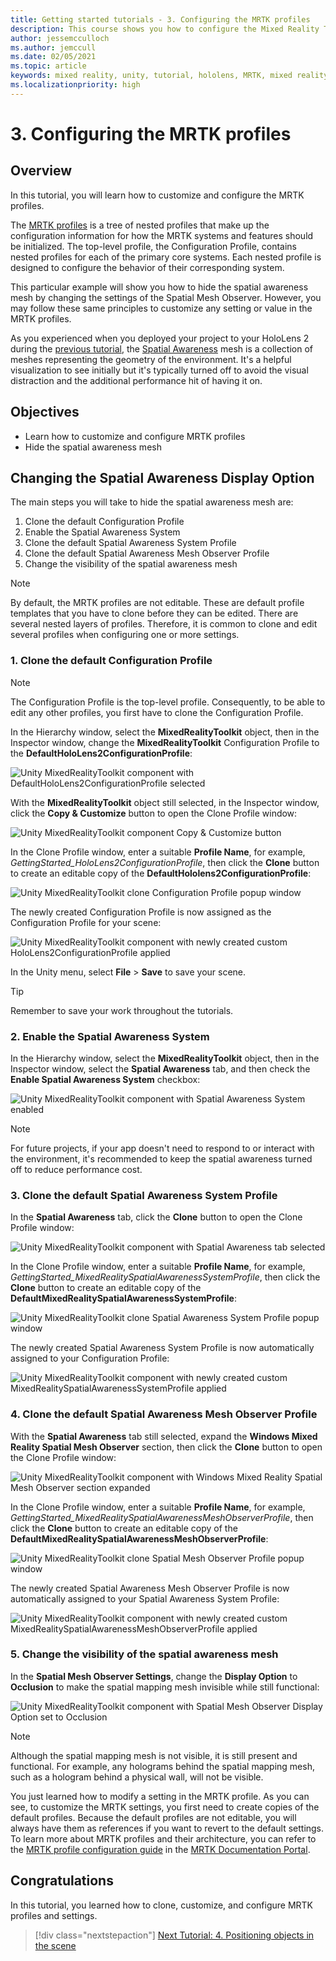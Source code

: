 ```yaml
---
title: Getting started tutorials - 3. Configuring the MRTK profiles
description: This course shows you how to configure the Mixed Reality Toolkit (MRTK) profiles.
author: jessemcculloch
ms.author: jemccull
ms.date: 02/05/2021
ms.topic: article
keywords: mixed reality, unity, tutorial, hololens, MRTK, mixed reality toolkit, UWP, spatial awareness
ms.localizationpriority: high
---
```


# 3. Configuring the MRTK profiles

## Overview

In this tutorial, you will learn how to customize and configure the MRTK profiles.

The <a href="/windows/mixed-reality/mrtk-docs/features/profiles/profiles.md" target="_blank">MRTK profiles</a> is a tree of nested profiles that make up the configuration information for how the MRTK systems and features should be initialized. The top-level profile, the Configuration Profile, contains nested profiles for each of the primary core systems. Each nested profile is designed to configure the behavior of their corresponding system.

This particular example will show you how to hide the spatial awareness mesh by changing the settings of the Spatial Mesh Observer. However, you may follow these same principles to customize any setting or value in the MRTK profiles.

As you experienced when you deployed your project to your HoloLens 2 during the [previous tutorial](mr-learning-base-02.md#congratulations), the <a href="/windows/mixed-reality/mrtk-docs/features/spatial-awareness/spatial-awareness-getting-started.md" target="_blank">Spatial Awareness</a> mesh is a collection of meshes representing the geometry of the environment. It's a helpful visualization to see initially but it's typically turned off to avoid the visual distraction and the additional performance hit of having it on.

## Objectives

* Learn how to customize and configure MRTK profiles
* Hide the spatial awareness mesh

## Changing the Spatial Awareness Display Option

The main steps you will take to hide the spatial awareness mesh are:

1. Clone the default Configuration Profile
2. Enable the Spatial Awareness System
3. Clone the default Spatial Awareness System Profile
4. Clone the default Spatial Awareness Mesh Observer Profile
5. Change the visibility of the spatial awareness mesh

> [!NOTE]
> By default, the MRTK profiles are not editable. These are default profile templates that you have to clone before they can be edited. There are several nested layers of profiles. Therefore, it is common to clone and edit several profiles when configuring one or more settings.

### 1. Clone the default Configuration Profile

> [!NOTE]
> The Configuration Profile is the top-level profile. Consequently, to be able to edit any other profiles, you first have to clone the Configuration Profile.

In the Hierarchy window, select the **MixedRealityToolkit** object, then in the Inspector window, change the **MixedRealityToolkit** Configuration Profile to the **DefaultHoloLens2ConfigurationProfile**:

![Unity MixedRealityToolkit component with DefaultHoloLens2ConfigurationProfile selected](images/mr-learning-base/base-03-section1-step1-1.png)

With the **MixedRealityToolkit** object still selected, in the Inspector window, click the **Copy & Customize** button to open the Clone Profile window:

![Unity MixedRealityToolkit component Copy & Customize button](images/mr-learning-base/base-03-section1-step1-2.png)

In the Clone Profile window, enter a suitable **Profile Name**, for example, _GettingStarted_HoloLens2ConfigurationProfile_, then click the **Clone** button to create an editable copy of the **DefaultHololens2ConfigurationProfile**:

![Unity MixedRealityToolkit clone Configuration Profile popup window](images/mr-learning-base/base-03-section1-step1-3.png)

The newly created Configuration Profile is now assigned as the Configuration Profile for your scene:

![Unity MixedRealityToolkit component with newly created custom HoloLens2ConfigurationProfile applied](images/mr-learning-base/base-03-section1-step1-4.png)

In the Unity menu, select **File** > **Save** to save your scene.

> [!TIP]
> Remember to save your work throughout the tutorials.

### 2. Enable the Spatial Awareness System

In the Hierarchy window, select the **MixedRealityToolkit** object, then in the Inspector window, select the **Spatial Awareness** tab, and then check the **Enable Spatial Awareness System** checkbox:

![Unity MixedRealityToolkit component with Spatial Awareness System enabled](images/mr-learning-base/base-03-section1-step2-1.png)

> [!NOTE]
> For future projects, if your app doesn't need to respond to or interact with the environment, it's recommended to keep the spatial awareness turned off to reduce performance cost.

### 3. Clone the default Spatial Awareness System Profile

In the **Spatial Awareness** tab, click the **Clone** button to open the Clone Profile window:

![Unity MixedRealityToolkit component with Spatial Awareness tab selected](images/mr-learning-base/base-03-section1-step3-1.png)

In the Clone Profile window, enter a suitable **Profile Name**, for example, _GettingStarted_MixedRealitySpatialAwarenessSystemProfile_, then click the **Clone** button to create an editable copy of the **DefaultMixedRealitySpatialAwarenessSystemProfile**:

![Unity MixedRealityToolkit clone Spatial Awareness System Profile popup window](images/mr-learning-base/base-03-section1-step3-2.png)

The newly created Spatial Awareness System Profile is now automatically assigned to your Configuration Profile:

![Unity MixedRealityToolkit component with newly created custom MixedRealitySpatialAwarenessSystemProfile applied](images/mr-learning-base/base-03-section1-step3-3.png)

### 4. Clone the default Spatial Awareness Mesh Observer Profile

With the **Spatial Awareness** tab still selected, expand the **Windows Mixed Reality Spatial Mesh Observer** section, then click the **Clone** button to open the Clone Profile window:

![Unity MixedRealityToolkit component with Windows Mixed Reality Spatial Mesh Observer section expanded](images/mr-learning-base/base-03-section1-step4-1.png)

In the Clone Profile window, enter a suitable **Profile Name**, for example, _GettingStarted_MixedRealitySpatialAwarenessMeshObserverProfile_, then click the **Clone** button to create an editable copy of the **DefaultMixedRealitySpatialAwarenessMeshObserverProfile**:

![Unity MixedRealityToolkit clone Spatial Mesh Observer Profile popup window](images/mr-learning-base/base-03-section1-step4-2.png)

The newly created Spatial Awareness Mesh Observer Profile is now automatically assigned to your Spatial Awareness System Profile:

![Unity MixedRealityToolkit component with newly created custom MixedRealitySpatialAwarenessMeshObserverProfile applied](images/mr-learning-base/base-03-section1-step4-3.png)

### 5. Change the visibility of the spatial awareness mesh

In the **Spatial Mesh Observer Settings**, change the **Display Option** to **Occlusion** to make the spatial mapping mesh invisible while still functional:

![Unity MixedRealityToolkit component with Spatial Mesh Observer Display Option set to Occlusion](images/mr-learning-base/base-03-section1-step5-1.png)

> [!NOTE]
> Although the spatial mapping mesh is not visible, it is still present and functional. For example, any holograms behind the spatial mapping mesh, such as a hologram behind a physical wall, will not be visible.

You just learned how to modify a setting in the MRTK profile. As you can see, to customize the MRTK settings, you first need to create copies of the default profiles. Because the default profiles are not editable, you will always have them as references if you want to revert to the default settings. To learn more about MRTK profiles and their architecture, you can refer to the [MRTK profile configuration guide](https://docs.microsoft.com/windows/mixed-reality/mrtk-docs/configuration/mixed-reality-configuration-guide.md) in the [MRTK Documentation Portal](https://docs.microsoft.com/windows/mixed-reality/mrtk-docs).

## Congratulations

In this tutorial, you learned how to clone, customize, and configure MRTK profiles and settings.

> [!div class="nextstepaction"]
> [Next Tutorial: 4. Positioning objects in the scene](mr-learning-base-04.md)